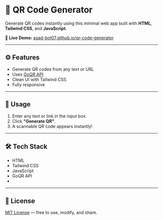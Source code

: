 # 🔳 QR Code Generator

Generate QR codes instantly using this minimal web app built with **HTML**, **Tailwind CSS**, and **JavaScript**.

🔗 **Live Demo:** [asad-bot07.github.io/qr-code-generator](https://asad-bot07.github.io/qr-code-generator/)

---

## ⚙️ Features

- Generate QR codes from any text or URL
- Uses [GoQR API](https://api.qrserver.com/v1/create-qr-code/)
- Clean UI with Tailwind CSS
- Fully responsive

---

## 🚀 Usage

1. Enter any text or link in the input box.
2. Click **"Generate QR"**.
3. A scannable QR code appears instantly!

---

## 🛠️ Tech Stack

- HTML  
- Tailwind CSS  
- JavaScript  
- GoQR API
- 
---

## 📄 License
[MIT License](license) — free to use, modify, and share.
